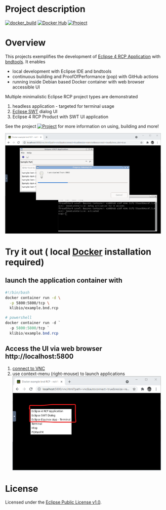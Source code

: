 # Project description

[![docker_build](https://github.com/klibio/example.bnd.rcp/actions/workflows/actions_build.yml/badge.svg)](https://github.com/klibio/example.bnd.rcp/actions/workflows/actions_build.yml)
[![Docker Hub](https://img.shields.io/badge/Docker%20Hub-example.bnd.rcp-blue)](https://hub.docker.com/repository/docker/klibio/example.bnd.rcp)
[![Project](https://img.shields.io/badge/Project-Wiki-blueviolet)](https://github.com/klibio/example.bnd.rcp/wiki)

# Overview

This projects exemplifies the development of [Eclipse 4 RCP Application](https://www.eclipse.org/equinox/) with [bndtools](https://bndtools.org/).
It enables
* local development with Eclipse IDE and bndtools
* continuous building and ProofOfPerformance (pop) with GitHub actions
* running inside Debian based Docker container with web browser accessible UI

Multiple minimalistic Eclipse RCP project types are demonstrated
1. headless application - targeted for terminal usage
2. [Eclipse SWT](https://www.eclipse.org/swt/) dialog UI 
3. Eclipse 4 RCP Product with SWT UI application 

See the project [![Project](https://img.shields.io/badge/Project-Wiki-blueviolet)](https://github.com/klibio/example.bnd.rcp/wiki) for more information on using, building and more!

![BrowserUI displaying Eclipse RCP applications](_doc/pic/03_Browser_Desktop_Apps.png)
# Try it out ( local [Docker](https://www.docker.com/) installation required)

## launch the application container with
```bash
#!/bin/bash
docker container run -d \
  -p 5800:5800/tcp \
  klibio/example.bnd.rcp
```
```powershell
# powershell
docker container run -d `
  -p 5800:5800/tcp `
  klibio/example.bnd.rcp
```

##  Access the UI via  web browser http://localhost:5800
1. [connect to VNC](http://localhost:5800)
2. use context-menu (right-mouse) to launch applications
![BrowserUI showing ContextMenu](_doc/pic/02_Browser_Desktop_ContextMenu.png)
# License

Licensed under the [Eclipse Public License v1.0](http://www.eclipse.org/legal/epl-v10.html).
